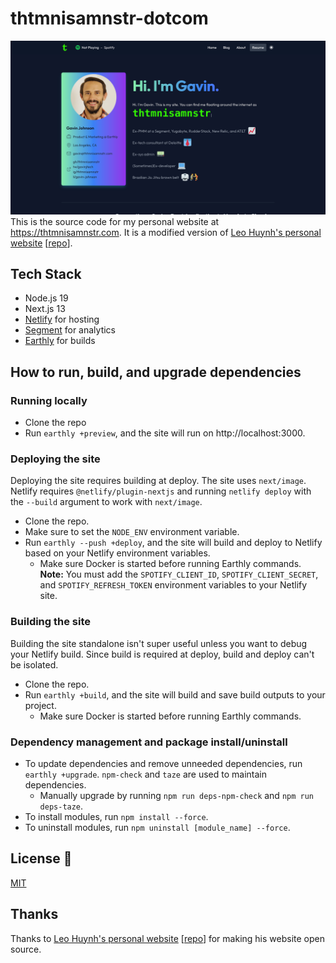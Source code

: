 # thtmnisamnstr-dotcom
![image info](./public/static/images/thtmnisamnstr-dotcom-screenshot.png)
This is the source code for my personal website at https://thtmnisamnstr.com. It is a modified version of [Leo Huynh's personal website](https://www.leohuynh.dev/) \[[repo](https://github.com/hta218/leohuynh.dev)\].

## Tech Stack
*   Node.js 19
*   Next.js 13
*   [Netlify](https://www.netlify.com/) for hosting
*   [Segment](https://segment.com/) for analytics
*   [Earthly](http://earthly.dev/) for builds

## How to run, build, and upgrade dependencies
### Running locally
*   Clone the repo
*   Run `earthly +preview`, and the site will run on http://localhost:3000.

### Deploying the site
Deploying the site requires building at deploy. The site uses `next/image`. Netlify requires `@netlify/plugin-nextjs` and running `netlify deploy` with the `--build` argument to work with `next/image`.
*   Clone the repo.
*   Make sure to set the `NODE_ENV` environment variable.
*   Run `earthly --push +deploy`, and the site will build and deploy to Netlify based on your Netlify environment variables.
    *   Make sure Docker is started before running Earthly commands.
**Note:** You must add the `SPOTIFY_CLIENT_ID`, `SPOTIFY_CLIENT_SECRET`, and `SPOTIFY_REFRESH_TOKEN` environment variables to your Netlify site.

### Building the site
Building the site standalone isn't super useful unless you want to debug your Netlify build. Since build is required at deploy, build and deploy can't be isolated.
*   Clone the repo.
*   Run `earthly +build`, and the site will build and save build outputs to your project.
    *   Make sure Docker is started before running Earthly commands.

### Dependency management and package install/uninstall
*   To update dependencies and remove unneeded dependencies, run `earthly +upgrade`. `npm-check` and `taze` are used to maintain dependencies.
    * Manually upgrade by running `npm run deps-npm-check` and `npm run deps-taze`.
*   To install modules, run `npm install --force`.
*   To uninstall modules, run `npm uninstall [module_name] --force`.

## License 🤝
[MIT](./LICENSE)

## Thanks
Thanks to [Leo Huynh's personal website](https://www.leohuynh.dev/) \[[repo](https://github.com/hta218/leohuynh.dev)\] for making his website open source.
